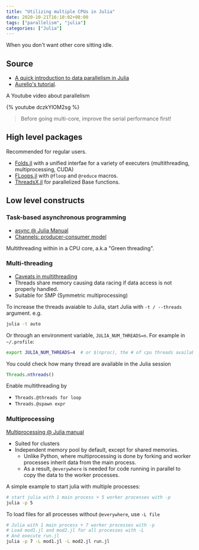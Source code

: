 ```yaml
---
title: "Utilizing multiple CPUs in Julia"
date: 2020-10-21T16:10:02+08:00
tags: ["parallelism", "julia"]
categories: ["Julia"]
---
```


When you don't want other core sitting idle.

<!--more-->

## Source

- [A quick introduction to data parallelism in Julia](https://juliafolds.github.io/data-parallelism/tutorials/quick-introduction/)
- [Aurelio's tutorial](https://techytok.com/multiprocessing-in-julia-module/).

A Youtube video about parallelism

{% youtube dczkYlOM2sg %}

> Before going multi-core, improve the serial performance first!

## High level packages

Recommended for regular users.

- [Folds.jl](https://github.com/JuliaFolds/Folds.jl) with a unified interfae for a variety of executers (multithreading, multiprocessing, CUDA)
- [FLoops.jl](https://github.com/JuliaFolds/FLoops.jl) with `@floop` and `@reduce` macros.
- [ThreadsX.jl](https://github.com/tkf/ThreadsX.jl) for parallelized Base functions.

## Low level constructs

### Task-based asynchronous programming

- [async @ Julia Manual](https://docs.julialang.org/en/v1/manual/asynchronous-programming/#man-asynchronous)
- [Channels: producer-consumer model](https://docs.julialang.org/en/v1/manual/asynchronous-programming/#Communicating-with-Channels)

Multithreading within in a CPU core, a.k.a "Green threading".

### Multi-threading

- [Caveats in multithreading](https://docs.julialang.org/en/v1/manual/multi-threading/#Caveats)
- Threads share memory causing data racing if data access is not properly handled.
- Suitable for SMP (Symmetric multiprocessing)

To increase the threads avaiable to Julia, start Julia with `-t / --threads` argument. e.g.

```bash
julia -t auto
```

Or through an environment variable, `JULIA_NUM_THREADS=n`. For example in `~/.profile`:

```bash
export JULIA_NUM_THREADS=4  # or $(nproc), the # of cpu threads available
```

You could check how many thread are available in the Julia session

```julia
Threads.nthreads()
```

Enable multithreading by

- `Threads.@threads for loop`
- `Threads.@spawn expr`

### Multiprocessing

[Multiprocessing @ Julia manual](https://docs.julialang.org/en/v1/manual/distributed-computing/#Multi-processing-and-Distributed-Computing)

- Suited for clusters
- Independent memory pool by default, except for shared memories.
  - Unlike Python, where multiprocessing is done by forking and worker processes inherit data from the main process.
  - As a result, `@everywhere` is needed for code running in parallel to copy the data to the worker processes.

A simple example to start julia with multiple processes:

```bash
# start julia with 1 main process + 5 worker processes with -p
julia -p 5
```

To load files for all processes without `@everywhere`, use `-L file`

```bash
# Julia with 1 main process + 7 worker processes with -p
# Load mod1.jl and mod2.jl for all processes with -L
# And execute run.jl
julia -p 7 -L mod1.jl -L mod2.jl run.jl
```
